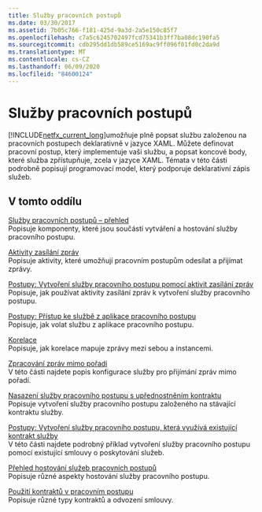 ```yaml
---
title: Služby pracovních postupů
ms.date: 03/30/2017
ms.assetid: 7b05c766-f181-425d-9a3d-2a5e150c85f7
ms.openlocfilehash: c7a5c6245702497fcd75341b3ff7ba08dc190fa5
ms.sourcegitcommit: cdb295dd1db589ce5169ac9ff096f01fd0c2da9d
ms.translationtype: MT
ms.contentlocale: cs-CZ
ms.lasthandoff: 06/09/2020
ms.locfileid: "84600124"
---
```

# <a name="workflow-services"></a>Služby pracovních postupů
[!INCLUDE[netfx_current_long](../../../../includes/netfx-current-long-md.md)]umožňuje plně popsat službu založenou na pracovních postupech deklarativně v jazyce XAML. Můžete definovat pracovní postup, který implementuje vaši službu, a popsat koncové body, které služba zpřístupňuje, zcela v jazyce XAML. Témata v této části podrobně popisují programovací model, který podporuje deklarativní zápis služeb.  
  
## <a name="in-this-section"></a>V tomto oddílu  
 [Služby pracovních postupů – přehled](workflow-services-overview.md)  
 Popisuje komponenty, které jsou součástí vytváření a hostování služby pracovního postupu.  
  
 [Aktivity zasílání zpráv](messaging-activities.md)  
 Popisuje aktivity, které umožňují pracovním postupům odesílat a přijímat zprávy.  
  
 [Postupy: Vytvoření služby pracovního postupu pomocí aktivit zasílání zpráv](how-to-create-a-workflow-service-with-messaging-activities.md)  
 Popisuje, jak používat aktivity zasílání zpráv k vytvoření služby pracovního postupu.  
  
 [Postupy: Přístup ke službě z aplikace pracovního postupu](how-to-access-a-service-from-a-workflow-application.md)  
 Popisuje, jak volat službu z aplikace pracovního postupu.  
  
 [Korelace](correlation.md)  
 Popisuje, jak korelace mapuje zprávy mezi sebou a instancemi.  
  
 [Zpracování zpráv mimo pořadí](out-of-order-message-processing.md)  
 V této části najdete popis konfigurace služby pro přijímání zpráv mimo pořadí.  
  
 [Nasazení služby pracovního postupu s upřednostněním kontraktu](../../windows-workflow-foundation/contract-first-workflow-service-development.md)  
 Popisuje vytvoření služby pracovního postupu založeného na stávající kontraktu služby.  
  
 [Postupy: Vytvoření služby pracovního postupu, která využívá existující kontrakt služby](../../windows-workflow-foundation/how-to-create-a-workflow-service-that-consumes-an-existing-service-contract.md)  
 V této části najdete podrobný příklad vytvoření služby pracovního postupu pomocí existující smlouvy o poskytování služeb.  
  
 [Přehled hostování služeb pracovních postupů](hosting-workflow-services-overview.md)  
 Popisuje různé aspekty hostování služby pracovního postupu.  
  
 [Použití kontraktů v pracovním postupu](using-contracts-in-workflow.md)  
 Popisuje různé typy kontraktů a odvození smlouvy.
